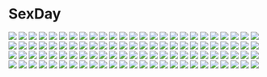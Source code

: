 # SexDay
![](https://konachan.com/jpeg/79e9e0eb5c826b4fcb6fea804e513ec8/Konachan.com%20-%20266424%20arisegawa_arle%20black_hair%20blush%20breasts%20brown_eyes%20game_cg%20headdress%20long_hair%20nipples%20no_bra%20open_shirt%20panties%20sayori%20smile%20underwear%20upskirt.jpg)
![](https://konachan.com/image/62d3d69651a3a9a7ee61f1bb08c1e944/Konachan.com%20-%2048773%20blood%20higurashi_no_naku_koro_ni%20red.jpg)
![](https://konachan.com/image/4253a16409e7abb8e69ef98a859fdc75/Konachan.com%20-%2082190%20barefoot%20dress%20isou_nagi%20original%20scenic%20tree%20water.jpg)
![](https://konachan.com/image/487ebd047d61592f3f6068b6bd74cc8a/Konachan.com%20-%20125970%20artoria_pendragon_%28all%29%20barefoot%20blonde_hair%20clouds%20fate_%28series%29%20fate_stay_night%20green_eyes%20japanese_clothes%20namonashi%20saber%20snow.jpg)
![](https://konachan.com/jpeg/e610ce76e2fbce2460ff814b510ed0e5/Konachan.com%20-%20160067%20blonde_hair%20dressing%20green_eyes%20nekoume%20panties%20parthenon%20thighhighs%20twintails%20underwear.jpg)
![](https://konachan.com/jpeg/7f66c1094f7693744c78c2a8b5220332/Konachan.com%20-%2084686%20blonde_hair%20braids%20building%20city%20clouds%20cola_%28gotouryouta%29%20dualscreen%20grass%20landscape%20long_hair%20night%20original%20scenic%20sky%20stars%20tree.jpg)
![](https://konachan.com/image/474b4033e5f5ce72a06db72873f24502/Konachan.com%20-%207977%20alice_parade%20boots%20braids%20chibi%20hat%20heitaisan_rouge13%20itou_noiji%20nopan%20uniform%20unisonshift.jpg)
![](https://konachan.com/jpeg/6d497c1a23d06dd592fd3dc78365dcde/Konachan.com%20-%2082150%20bow%20brown_hair%20hakurei_reimu%20japanese_clothes%20kaen%20long_hair%20miko%20red_eyes%20ribbons%20touhou.jpg)
![](https://konachan.com/image/20ee3603bb44e82794e4edf9d9024895/Konachan.com%20-%20270496%20animal%20black_hair%20blonde_hair%20bow%20braids%20fan%20fish%20food%20game_cg%20long_hair%20male%20panties%20pantyhose%20pink_eyes%20praline%20red_eyes%20short_hair%20underwear.jpg)
![](https://konachan.com/jpeg/82a244961aabd5d54ebad87d9ca3e456/Konachan.com%20-%20227537%20ass%20blonde_hair%20bra%20brown_eyes%20kangoku_gakuen%20midorikawa_hana%20one3four%21%20panties%20short_hair%20sideboob%20striped_panties%20topless%20underwear%20white.jpg)
![](https://konachan.com/image/2ae8782f012c4d69d436979238215a6f/Konachan.com%20-%20104818%20all_male%20kaito%20male%20vocaloid.jpg)
![](https://konachan.com/image/a1c40f84ff709b211849963ef4e3de39/Konachan.com%20-%20218114%20animal_ears%20blush%20catgirl%20loli%20long_hair%20original%20panties%20purple_eyes%20school_uniform%20socks%20sugimura_runa%20tail%20twintails%20underwear%20upskirt%20white_hair.jpg)
![](https://konachan.com/image/f961f720da9995f76de52b673a56b648/Konachan.com%20-%2015961%20ar_tonelico%20aurica_nestmile%20misha_arsellec_lune%20shurelia.jpg)
![](https://konachan.com/jpeg/4d1a8d82fc967baed86601b66bc28900/Konachan.com%20-%20183339%20animal_ears%20blue_eyes%20blush%20breasts%20endless_dungeon%20game_cg%20night%20nipples%20panties%20rosebleu%20spread_legs%20stars%20tagme%20thighhighs%20underwear.jpg)
![](https://konachan.com/image/15b5983cab87b679628c558e925e76ee/Konachan.com%20-%20190402%20369minmin%20blonde_hair%20blue_hair%20brown_eyes%20building%20city%20clouds%20male%20original%20scarf%20short_hair%20sky.jpg)
![](https://konachan.com/image/13de2faf9c6bf0c7be97a6fa2f47acf6/Konachan.com%20-%20130396%20achiki%20aqua_hair%20hatsune_miku%20pink_hair%20sakura_miku%20vocaloid%20yuki_miku.jpg)
![](https://konachan.com/image/45547c56170c451117bc1ea5b4902730/Konachan.com%20-%20200388%20dress%20fire%20headdress%20league_of_legends%20liuruoyu8888%20long_hair%20maid%20moon%20night%20purple_eyes%20purple_hair%20realistic%20thighhighs%20watermark.jpg)
![](https://konachan.com/jpeg/7ad2acd92c1ab257cf48b3fafa8c6c1d/Konachan.com%20-%2063327%20brown_eyes%20brown_hair%20cape%20dress%20hijiri_byakuren%20isa%20kneehighs%20long_hair%20moon%20touhou.jpg)
![](https://konachan.com/image/74af3ca82440d7d59b168a8169993b93/Konachan.com%20-%20295261%20brown_hair%20flowers%20original%20purple_eyes%20short_hair%20sky%20yumesaki.jpg)
![](https://konachan.com/jpeg/fedfedd34ebb6c73ecefeede9273c6c4/Konachan.com%20-%20162924%20arakawa_erika%20breasts%20cleavage%20dress%20hat%20kami_nomi_zo_shiru_sekai%20megami%20nakagawa_kanon%20no_bra%20pink_hair%20scan%20sky%20summer_dress.jpg)
![](https://konachan.com/image/44f44ed12d24c8b691ffedc3cfc7646a/Konachan.com%20-%20222062%20nun%20original%20tori_%28puru0083%29.jpg)
![](https://konachan.com/image/699ba21c263f110fc56cec0262d551e7/Konachan.com%20-%20157728%20blush%20cameltoe%20dandelion%20kisaragi_mizu%20long_hair%20orange_eyes%20orange_hair%20panties%20ribbons%20school_uniform%20underwear%20yasaka_suzu%20zoom_layer.jpg)
![](https://konachan.com/image/77d6f3ed271d995eed47fcb8966f0edc/Konachan.com%20-%2064954%20hat%20panties%20shameimaru_aya%20short_hair%20sky%20thighhighs%20touhou%20underboob%20underwear%20wings.jpg)
![](https://konachan.com/image/53866f2c40ece27b2e32aac9835282bd/Konachan.com%20-%206812%20canvas.jpg)
![](https://konachan.com/image/16c3c09cf6ad4c958ed3b7e2b31defc1/Konachan.com%20-%20196584%20bow%20dress%20dyolf%20hat%20long_hair%20mage%20magic%20patchouli_knowledge%20purple_hair%20touhou.jpg)
![](https://konachan.com/jpeg/d9963be94162b1071ad921ab57259735/Konachan.com%20-%20168926%202girls%20blue_eyes%20bow%20breasts%20catgirl%20cleavage%20game_cg%20gloves%20long_hair%20maid%20purple_eyes%20purple_hair%20red_hair%20short_hair%20syroh%20tail%20waitress.jpg)
![](https://konachan.com/jpeg/fd1bda40927a13ab230ad941c35fa240/Konachan.com%20-%20225525%20ass%20blush%20breasts%20condom%20dress%20hat%20long_hair%20nipples%20no_bra%20nopan%20panties%20panty_pull%20purple_eyes%20ribbons%20snowcanvas%20thighhighs%20touhou%20underwear.jpg)
![](https://konachan.com/jpeg/56d9ac3c25db9155c375e7bac38e0ef4/Konachan.com%20-%20220015%20gakkou_gurashi%21%20misoan%20sakura_megumi.jpg)
![](https://konachan.com/jpeg/0c3f1ad5f9bb685dd6449b32764f0648/Konachan.com%20-%20298787%20anus%20bodysuit%20game_cg%20igawa_asagi%20kagami_hirotaka%20long_hair%20ninja%20pussy%20spread_legs%20spread_pussy%20taimanin_asagi%20torn_clothes%20uncensored%20waifu2x%20wet.jpg)
![](https://konachan.com/image/2b9ed3cf1cdd7f9fc046f01f84ab59fa/Konachan.com%20-%2084439%20black_hair%20blonde_hair%20brown_eyes%20brown_hair%20gym_uniform%20kasugano_sora%20long_hair%20panties%20short_hair%20sky%20suzuki_gou%20underboob%20underwear%20wet.jpg)
![](https://konachan.com/image/212a89a099b0afb979e3beadf4a6eb24/Konachan.com%20-%20170616%20animal%20armor%20bird%20blue_hair%20braids%20cape%20gloves%20harleking%20horns%20lightsaber%20long_hair%20original%20pink%20short_hair%20skirt%20snow%20sword%20thighhighs%20weapon.jpg)
![](https://konachan.com/image/74684f2b9433c4003e4eae08559bf5ac/Konachan.com%20-%20177241%20animal%20black_hair%20blade_%26_soul%20elbow_gloves%20feathers%20gloves%20gun%20long_hair%20po_hwa_ran%20red_eyes%20tiger%20twintails%20uiu%20weapon.jpg)
![](https://konachan.com/jpeg/19f44fa8aa15b76c605e81dd6c808a56/Konachan.com%20-%20203244%20animal_ears%20apron%20blonde_hair%20blush%20bow%20breasts%20cat_smile%20catgirl%20cleavage%20elbow_gloves%20gloves%20long_hair%20ookamisama%20signed%20touhou%20yellow_eyes.jpg)
![](https://konachan.com/jpeg/63e7d387f5ed4309df405bb134c1314b/Konachan.com%20-%20208332%20bell%20black_hair%20brown_hair%20choker%20cropped%20foxgirl%20group%20horns%20kaenuco%20long_hair%20orange_eyes%20original%20purple_hair%20short_hair%20tail%20thighhighs%20wink.jpg)
![](https://konachan.com/image/7a94ec9a74bcefc5185b2b62599423cd/Konachan.com%20-%20253431%20knite%20watermark%20wenqing_yan_%28yuumei_art%29.jpg)
![](https://konachan.com/image/c8be66ebd4dc319776b1ea09a67f1ac8/Konachan.com%20-%2088762%20black_hair%20blush%20brown_eyes%20brown_hair%20hirasawa_yui%20kiss%20k-on%21%20long_hair%20masamuuu%20nakano_azusa%20school_uniform%20short_hair%20twintails.jpg)
![](https://konachan.com/jpeg/4cbbe5ce295c82a9acf1b6eb1d488f8d/Konachan.com%20-%20259271%20ass_grab%20bed%20blonde_hair%20breast_grab%20breasts%20game_cg%20green_eyes%20headdress%20long_hair%20nipples%20no_bra%20panties%20penis%20uncensored%20underwear%20wet%20wristwear.jpg)
![](https://konachan.com/jpeg/0dbce7fca9056bb5dc59454fdceaff5c/Konachan.com%20-%20226661%20aqua_eyes%20bed%20book%20breasts%20brown_hair%20building%20cleavage%20clouds%20collar%20flowers%20long_hair%20natsumoka%20original%20skirt%20sky%20thighhighs.jpg)
![](https://konachan.com/jpeg/5d4e15482f24af9706f6cca1554306a8/Konachan.com%20-%20189347%20aqua_eyes%20aqua_hair%20elbow_gloves%20fuji_choko%20gloves%20hatsune_miku%20headphones%20instrument%20long_hair%20piano%20reflection%20thighhighs%20twintails%20vocaloid.jpg)
![](https://konachan.com/image/164f66b8d1fb0427f529e4b6393bda7b/Konachan.com%20-%20252709%20blonde_hair%20boots%20breasts%20cleavage%20elbow_gloves%20fate_%28series%29%20gloves%20kimm%20petals%20saber%20saber_alter%20short_hair%20sword%20thighhighs%20weapon%20yellow_eyes.jpg)
![](https://konachan.com/image/55b182848c8f9edb9d92c58701b58e70/Konachan.com%20-%20115597%20bow%20dress%20gloves%20original%20red_eyes%20usotsukiya%20white_hair.jpg)
![](https://konachan.com/image/bac6a54c657fbb5bfdfb1f3d84482a7f/Konachan.com%20-%2037901%20bikini%20breasts%20cleavage%20loli%20nogizaka_haruka%20nogizaka_haruka_no_himitsu%20nogizaka_mika%20swimsuit.jpg)
![](https://konachan.com/image/b5bc3c4f8ed4baacf3e495f46229109b/Konachan.com%20-%20274565%20aqua_eyes%20bikini%20black_hair%20blush%20breasts%20cameltoe%20cleavage%20endsmall_min%20long_hair%20ponytail%20signed%20ssss.gridman%20swim_ring%20swimsuit%20water.jpg)
![](https://konachan.com/image/8e47bed3458d82f676a4eedac10e4cf5/Konachan.com%20-%20164714%20aircraft%20ishutani%20original%20planet%20space%20stars.jpg)
![](https://konachan.com/jpeg/41cb619c60154c37076e08e9cbde4731/Konachan.com%20-%20180880%20anus%20ass%20clochette%20cum%20game_cg%20kugayama_konoka%20nopan%20pajamas%20prism_recollection%20pussy%20shintaro%20third-party_edit%20uncensored.jpg)
![](https://konachan.com/jpeg/fdf22ecd626430dec1e248f2e7c3373f/Konachan.com%20-%20227546%20blonde_hair%20bow%20dress%20flowers%20gloves%20long_hair%20red_eyes%20ribbons%20signed%20sukja%20touhou%20waifu2x%20yakumo_yukari.jpg)
![](https://konachan.com/image/cbe5eb700a8d87fe3a151ab9f40103f9/Konachan.com%20-%20162786%20goggles%20green_eyes%20green_hair%20gumi%20headphones%20kuroi_%28liar-player%29%20microphone%20thighhighs%20vocaloid.jpg)
![](https://konachan.com/jpeg/dff04ba5ae53d6486e61522740bf7a64/Konachan.com%20-%20276253%20anthropomorphism%20azur_lane%20bikini%20breast_hold%20cameltoe%20choker%20navel%20orange_eyes%20swimsuit%20third-party_edit%20tofuubear%20twintails%20white.jpg)
![](https://konachan.com/image/fed031246a124e50509567cdac3f1c1a/Konachan.com%20-%20285435%20blue_hair%20cropped%20demon%20horns%20kinta_%28distortion%29%20original%20pink_eyes%20pointed_ears%20short_hair%20spear%20thighhighs%20weapon.jpg)
![](https://konachan.com/image/30fbae3cebe44829c7d3cc825f3a86f0/Konachan.com%20-%20188264%20animal%20ayase_eri%20bird%20black_hair%20blonde_hair%20blue_eyes%20boots%20feathers%20green_eyes%20long_hair%20pink_hair%20short_hair%20sonoda_umi%20stu_dts%20twintails.jpg)
![](https://konachan.com/image/77203e52be033c3e4b3fa6595c93580f/Konachan.com%20-%20170315%20angel_beats%21%20animal_ears%20catgirl%20chibi%20fai%20food%20gray_hair%20jpeg_artifacts%20long_hair%20school_uniform%20skirt%20tachibana_kanade%20yellow_eyes.jpg)
![](https://konachan.com/image/59202cba7a6349ae1da4a39375bc82dd/Konachan.com%20-%2081172%20animal_ears%20blonde_hair%20bow%20candy%20catgirl%20chocolate%20original%20panties%20purple_eyes%20ribbons%20riv%20school_uniform%20skirt%20tail%20underwear%20upskirt.jpg)
![](https://konachan.com/image/32b136bcdbb724f4298ca9733dc2abf5/Konachan.com%20-%20108880%20dog_days%20eclair_martinozzi%20jpeg_artifacts%20millhiore_f_biscotti%20ricotta_elmar.jpg)
![](https://konachan.com/image/cc642af31ed3d09e0568a5cea1412944/Konachan.com%20-%2040243%20guitar%20hatsune_miku%20instrument%20nagian%20parody%20twintails%20vocaloid%20white.jpg)
![](https://konachan.com/image/7b456a2efdef7c7d4c2824d476a96378/Konachan.com%20-%2041477%20blush%20gray_hair%20green_eyes%20index%20long_hair%20nun%20to_aru_majutsu_no_index%20undressing.jpg)
![](https://konachan.com/jpeg/31fc9258f1b4e12b577ec5cc2847c671/Konachan.com%20-%20157959%20brown_eyes%20brown_hair%20clouds%20green_eyes%20group%20headband%20landscape%20lass%20long_hair%20mask%20petals%20scenic%20sunset%20takagi_sana%20tears%20thighhighs%20tree%20youta.jpg)
![](https://konachan.com/jpeg/2a7c8db64ffda976217ebcf67469128e/Konachan.com%20-%20122172%20dress%20flowers%20petals%20tamamono_atae%20touhou%20yagokoro_eirin%20yakumo_yukari%20yasaka_kanako.jpg)
![](https://konachan.com/image/b30178fa3b739eb25267d45a8b493bd3/Konachan.com%20-%20217352%20ass%20blush%20calendar_girl%20kisaragi_alice%20long_hair%20original%20over_drive%20pink_eyes%20pink_hair%20swimsuit%20wave_ride%20white.jpg)
![](https://konachan.com/image/be6966001be9caf20dbca209e6952b84/Konachan.com%20-%20126967%20bianca%20blonde_hair%20blue_eyes%20breasts%20dragon_quest%20dragon_quest_5%20modern_afro%20nipples%20panties%20tagme%20underwear.jpg)
![](https://konachan.com/image/efd7b84e223f5cc3bbd458b970f37d12/Konachan.com%20-%20176114%20anthropomorphism%20barefoot%20blush%20breasts%20brown_hair%20hiei_%28kancolle%29%20kantai_collection%20nude%20short_hair%20water%20wet%20yellow_eyes%20yuu-rin.jpg)
![](https://konachan.com/image/2f1aa92ca409a4e96fd3e512b8b01208/Konachan.com%20-%2048203%20hirasawa_ui%20hirasawa_yui%20k-on%21.jpg)
![](https://konachan.com/jpeg/8af160e85ba9cb0096da95b5b7685db7/Konachan.com%20-%20283898%20beach%20bikini%20cat_smile%20clouds%20drink%20flat_chest%20food%20fruit%20green_eyes%20loli%20long_hair%20ponytail%20sky%20swimsuit%20umbrella%20waifu2x%20water%20wink%20yuuuuu.jpg)
![](https://konachan.com/image/e6562e9ac22d052c0b53103175047a14/Konachan.com%20-%2085812%20ass%20blonde_hair%20dako6995%20green_eyes%20original.jpg)
![](https://konachan.com/jpeg/dbd0b4da55fe8d50463fd0e10eb69e3b/Konachan.com%20-%20267390%20black_hair%20breasts%20gradient%20green_eyes%20juuoumujin_no_fafnir%20korie_riko%20long_hair%20no_bra%20nopan%20open_shirt%20spread_legs%20tachikawa_honoka.jpg)
![](https://konachan.com/image/c2fb03c276ae330a456795b08453002e/Konachan.com%20-%20109847%20490%20animal%20arle_nadja%20bunny%20carbuncle%20clouds%20food%20orange_hair%20puyo_puyo%20scenic%20skirt%20sky%20sunset.jpg)
![](https://konachan.com/jpeg/36ef4d2d0387f5394d891610a2d1bc83/Konachan.com%20-%20187575%20aisuru_tsuma_reina_no_uwaki_kokuhaku%20atelier_sakura%20bed%20breasts%20brown_eyes%20brown_hair%20censored%20game_cg%20kawashima_reina%20long_hair%20nipples%20penis%20sex.jpg)
![](https://konachan.com/image/088380ed1231917b858f3ad30a7ba83d/Konachan.com%20-%20126442%20food%20gakuou%20gray_hair%20korie_riko%20mayuzumi_hinayu%20school_uniform.jpg)
![](https://konachan.com/image/ffa2db9da74d52d61a83fc500d8e3a1a/Konachan.com%20-%20216941%20blue_eyes%20blue_hair%20bow%20clouds%20erect_nipples%20hatsune_miku%20long_hair%20shirt%20skirt%20twintails%20vocaloid%20wkeen.jpg)
![](https://konachan.com/image/49631c4d782f04f8014ebaa703ff81cb/Konachan.com%20-%2055528%20air%20feathers%20key%20tohno_minagi.jpg)
![](https://konachan.com/image/1afd58e9ff2956fd5f43753be940f7f6/Konachan.com%20-%206537%20archer%20fate_%28series%29%20fate_stay_night%20male%20monochrome%20tohsaka_rin.jpg)
![](https://konachan.com/jpeg/5dc2d5ceda89de4bc9d511f39ee387a3/Konachan.com%20-%20256739%20apron%20bow%20brown_eyes%20brown_hair%20catgirl%20chibi%20fire%20game_cg%20headdress%20long_hair%20maid%20neko_works%20nekopara%20ribbons%20sayori%20tail%20twintails%20wristwear.jpg)
![](https://konachan.com/image/333235a50d764f85ae15a98f00035049/Konachan.com%20-%2025439%20anemone%20eureka%20eureka_seven%20nirvash.jpeg)
![](https://konachan.com/image/887927f52c8d9606ba7e7b177d7beb9c/Konachan.com%20-%2047595%20bartz_klauser%20cecil_harvey%20chibi%20cloud_strife%20final_fantasy%20firion%20male%20onion_knight%20squall_leonhart%20terra_branford%20tidus%20zidane_tribal.jpg)
![](https://konachan.com/jpeg/974dc36409673657a4fdda0092479ffc/Konachan.com%20-%20258166%20aliasing%20el-zheng%20koizumi_hanayo%20kousaka_honoka%20love_live%21_school_idol_project%20minami_kotori.jpg)
![](https://konachan.com/image/2621355b7658f8b2da178f6b6a196372/Konachan.com%20-%2068872%20all_male%20anthropomorphism%20axis_powers_hetalia%20germany_%28hetalia%29%20italy_%28hetalia%29%20japan_%28hetalia%29%20male.jpg)
![](https://konachan.com/image/eb3810b4e1d68a5ebf5b600014aa22f1/Konachan.com%20-%20296655%20applekun%20cat_smile%20group%20hayami_kanade%20ichinose_shiki%20idolmaster%20jougasaki_mika%20long_hair%20miyamoto_frederica%20shiomi_shuuko%20short_hair.jpg)
![](https://konachan.com/image/c4c4c59693baaa7d5394a7dcd8c21f1a/Konachan.com%20-%20218648%20animal_ears%20blue_hair%20catgirl%20date_a_live%20original%20red_eyes%20short_hair%20tail%20tokiti.jpg)
![](https://konachan.com/jpeg/42bd4b8d01e59eb9fccb4a22254f487a/Konachan.com%20-%20270324%20animal%20bird%20breasts%20cleavage%20dress%20feathers%20inaba_sunimi%20long_hair%20original%20sword%20thighhighs%20weapon%20white_hair.jpg)
![](https://konachan.com/jpeg/959d339499a62384a244f79d20ce949f/Konachan.com%20-%20207905%20blonde_hair%20blue_eyes%20bra%20breasts%20cleavage%20crown%20ethan_belden%20panties%20princess_peach%20super_mario%20underwear.jpg)
![](https://konachan.com/jpeg/69fbf69a4149a1fd13d0b9995d3c6b87/Konachan.com%20-%20140591%20aino_minako%20sailor_moon%20sailor_moon_%28character%29%20sailor_venus%20tsukino_usagi.jpg)
![](https://konachan.com/image/1e35e3a1ece97de9d5d9959c76468935/Konachan.com%20-%20199702%20aqua_eyes%20aqua_hair%20blue%20clouds%20hatsune_miku%20long_hair%20rainbow%20school_uniform%20sky%20thighhighs%20twintails%20vocaloid%20water%20zettai_ryouiki.jpg)
![](https://konachan.com/image/e8a360a136c66c6287eea673692821b6/Konachan.com%20-%2013375%20black%20d.gray-man%20lenalee_lee.jpg)
![](https://konachan.com/image/d7c949b54698a18e7f4502fa5848bf1c/Konachan.com%20-%205084%202girls%20calendar%20fortune_arterial%20swimsuit%20yuuki_haruna%20yuuki_kanade.jpg)
![](https://konachan.com/jpeg/85fbc7fbc46cc2b5c99b5345bd5327b9/Konachan.com%20-%20164246%20apple%20dress%20food%20fruit%20kagamine_rin%20mokoppe%20vocaloid%20white.jpg)
![](https://konachan.com/image/fc670d87ff261eed4516960ed7c85aec/Konachan.com%20-%2038871%20censored%20gouen_no_soleil%20rokushiki_ouka%20skyfish.jpg)
![](https://konachan.com/image/95fd9e6144566d0e6fb6fe76cf7dd195/Konachan.com%20-%20256677%20anthropomorphism%20azur_lane%20blonde_hair%20clouds%20dress%20gloves%20hat%20hood_%28azur_lane%29%20long_hair%20pantyhose%20purple_eyes%20sky%20tenmaso%20weapon.jpg)
![](https://konachan.com/image/a4779cf1de0651e6658475e63b667e92/Konachan.com%20-%20239679%20hatsune_miku%20long_hair%20popuru%20vocaloid.jpg)
![](https://konachan.com/image/23abcce29d4b1dd7bfc6684ed1e50373/Konachan.com%20-%20178742%20all_male%20blonde_hair%20blue_eyes%20close%20clouds%20crying%20headphones%20kagamine_len%20male%20short_hair%20sky%20sunset%20tears%20vocaloid%20watermark.jpg)
![](https://konachan.com/image/8a69b1ebabf332f8a9704dd521ebe768/Konachan.com%20-%2061630%20hagiwara_yukiho%20idolmaster.jpg)
![](https://konachan.com/jpeg/ffc195d2fe6ccca7fa7557f0ad7c24fd/Konachan.com%20-%20191406%20blue_hair%20dress%20fami_%28yellow_skies%29%20gloves%20hat%20hinanawi_tenshi%20long_hair%20orange_eyes%20touhou.jpg)
![](https://konachan.com/image/b15b0ce3c9dc208cc181fb572e0b80cb/Konachan.com%20-%20232158%20animal_ears%20black_hair%20book%20bow%20catgirl%20dress%20flowers%20halloween%20headdress%20long_hair%20mool_yueguang%20pantyhose%20red_eyes%20ribbons%20signed%20skirt%20teddy_bear.jpg)
![](https://konachan.com/image/b910bc4ab6e83e637d6a3b77f984a7db/Konachan.com%20-%20231005%20animal%20bird%20brown_hair%20clouds%20haraguroi_you%20japanese_clothes%20kuon_%28utawarerumono%29%20leaves%20long_hair%20ponytail%20tail%20utawarerumono%20yellow_eyes%20yukata.jpg)
![](https://konachan.com/image/553192e277ec24fbf16fb14a8ec93502/Konachan.com%20-%2022753%20trigun%20vash_the_stampede.jpg)
![](https://konachan.com/jpeg/ae84a535cb6fa50a6c75509d7c242b75/Konachan.com%20-%20250981%20animal%20annin_doufu%20bird%20boat%20brown_eyes%20brown_hair%20building%20city%20clouds%20dog%20idolmaster%20mizuki_seira%20short_hair%20shorts%20sky%20wink.jpg)
![](https://konachan.com/image/17112bd0a7a50dc1b0cf8ed88c48aabb/Konachan.com%20-%207277%20futaba_jun%20gagraphic%20logo%20watermark.jpg)
![](https://konachan.com/jpeg/82d8af5336936698f9269c6d0312c0f9/Konachan.com%20-%20144849%20brown_eyes%20game_cg%20hug%20imouto_no_katachi%20long_hair%20pink_hair%20sena_miyuki%20sphere%20tagme_%28artist%29.jpg)
![](https://konachan.com/image/5a71315861047cfd4cf2b58d48a40495/Konachan.com%20-%20182891%20aaru%20gray_hair%20green_eyes%20hatsune_miku%20skirt%20tie%20twintails%20vocaloid%20zettai_ryouiki.jpg)
![](https://konachan.com/image/5c807740fc71b8dcf05b3f034f6e691e/Konachan.com%20-%20305850%20anthropomorphism%20ass%20breasts%20gei_daipf%20gray_hair%20panties%20pantyhose%20ponytail%20topless%20underwear%20watermark%20zara_%28zhanjian_shaonu%29%20zhanjian_shaonu.jpg)
![](https://konachan.com/jpeg/97697d0d1b0f186e170f106c2f44f7ec/Konachan.com%20-%20247793%20dress%20fate_grand_order%20fate_%28series%29%20flowers%20fou_%28fate_grand_order%29%20glasses%20hat%20hoodie%20mash_kyrielight%20rano%20short_hair%20summer_dress%20swim_ring.jpg)
![](https://konachan.com/image/9f398b6ba1a9f2c637b59ebc444ed576/Konachan.com%20-%20193298%20blue_eyes%20blue_hair%20blush%20brown_eyes%20brown_hair%20drink%20flowers%20food%20group%20headdress%20kimono%20long_hair%20orange_hair%20ponytail%20short_hair%20sonoda_umi%20torii.jpg)
